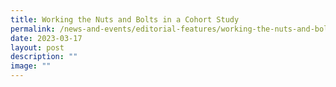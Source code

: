 ```yaml
---
title: Working the Nuts and Bolts in a Cohort Study
permalink: /news-and-events/editorial-features/working-the-nuts-and-bolts-in-a-cohort-study/
date: 2023-03-17
layout: post
description: ""
image: ""
---
```


